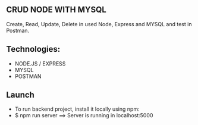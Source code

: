 ## CRUD NODE WITH MYSQL
Create, Read, Update, Delete in used Node, Express and MYSQL and test in Postman.

## Technologies:
* NODE.JS / EXPRESS
* MYSQL
* POSTMAN

## Launch
* To run backend project, install it locally using npm:
* $ npm run server  ==>  Server is running in localhost:5000
